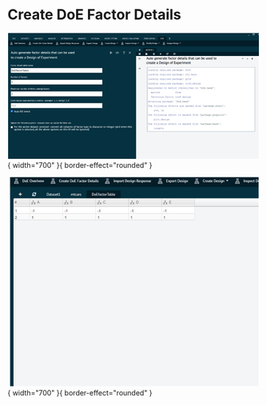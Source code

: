 # Create DoE Factor Details

![alt text](screenshots/image241.png){ width="700" }{ border-effect="rounded" }

![alt text](screenshots/image242.png){ width="700" }{ border-effect="rounded" }
